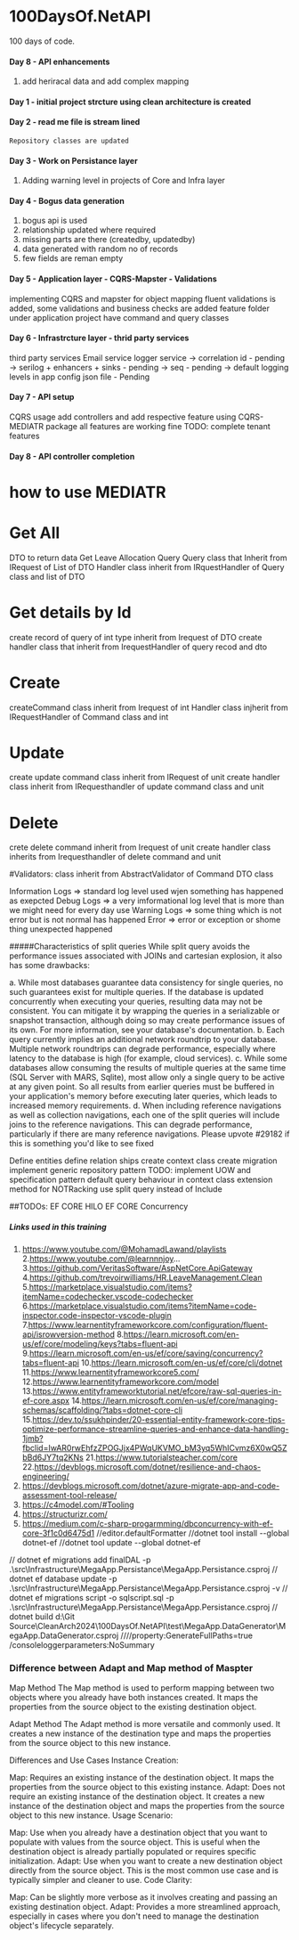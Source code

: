 # 100DaysOf.NetAPI
100 days of code.
#### Day 8 - API enhancements
1. add heriracal data and add complex mapping 


#### Day 1 - initial project strcture using clean architecture is created

#### Day 2 - read me file is stream lined
    Repository classes are updated
    
#### Day 3 - Work on Persistance layer
1. Adding warning level in projects of Core and Infra layer

#### Day 4 - Bogus data generation
1. bogus api is used
2. relationship updated where required
3. missing parts are there (createdby, updatedby)
4. data generated with random no of records
5. few fields are reman empty

#### Day 5 - Application layer - CQRS-Mapster - Validations
implementing CQRS and mapster for object mapping
fluent validations is added, some validations and business checks are added
feature folder under application project have command and query classes

#### Day 6 - Infrastrcture layer - thrid party services
third party services
Email service
logger service
    -> correlation id - pending
    -> serilog + enhancers + sinks - pending
    -> seq - pending
    -> default logging levels in app config json file - Pending

#### Day 7 - API setup
CQRS usage
add controllers and add respective feature using CQRS-MEDIATR package
all features are working fine
TODO: complete tenant features

#### Day 8 - API controller completion

# how to use MEDIATR 
# Get All 
DTO to return data
Get Leave Allocation Query
Query class that Inherit from IRequest of List of DTO
Handler class inherit from IRquestHandler of Query class and list of DTO

# Get details by Id
create record of query of int type inherit from Irequest of DTO
create handler class that inherit from IrequestHandler of query recod and dto

# Create 
createCommand class inherit from Irequest of int
Handler class injherit from IRequestHandler of Command class and int

# Update
create update command class inherit from IRequest of unit
create handler class inherit from IRequesthandler of update command class and unit

# Delete
crete delete command inherit from Irequest of unit
create handler class inherits from Irequesthandler of delete command and unit 

#Validators:
class inherit from AbstractValidator of Command DTO class




Information Logs => standard log level used wjen something has happened as exepcted
Debug Logs => a very imformational log level that is more than we might need for every day use
Warning Logs => some thing which is not error but is not normal has happened
Error => error or exception or shome thing unexpected happened

#####Characteristics of split queries
While split query avoids the performance issues associated with JOINs and cartesian explosion, it also has some drawbacks:

a. While most databases guarantee data consistency for single queries, no such guarantees exist for multiple queries. If the database is updated concurrently when executing your queries, resulting data may not be consistent. You can mitigate it by wrapping the queries in a serializable or snapshot transaction, although doing so may create performance issues of its own. For more information, see your database's documentation.
b. Each query currently implies an additional network roundtrip to your database. Multiple network roundtrips can degrade performance, especially where latency to the database is high (for example, cloud services).
c. While some databases allow consuming the results of multiple queries at the same time (SQL Server with MARS, Sqlite), most allow only a single query to be active at any given point. So all results from earlier queries must be buffered in your application's memory before executing later queries, which leads to increased memory requirements.
d. When including reference navigations as well as collection navigations, each one of the split queries will include joins to the reference navigations. This can degrade performance, particularly if there are many reference navigations. Please upvote #29182 if this is something you'd like to see fixed

Define entities
define relation ships
create context class
create migration
implement generic repository pattern
TODO: implement UOW and specification pattern
default query behaviour in context class
extension method for NOTRacking
use split query instead of Include
 
##TODOs:
EF CORE HILO
EF CORE Concurrency

##### Links used in this training

1. https://www.youtube.com/@MohamadLawand/playlists
2.https://www.youtube.com/@learnnnjoy...
3.https://github.com/VeritasSoftware/AspNetCore.ApiGateway
4.https://github.com/trevoirwilliams/HR.LeaveManagement.Clean
5.https://marketplace.visualstudio.com/items?itemName=codechecker.vscode-codechecker
6.https://marketplace.visualstudio.com/items?itemName=code-inspector.code-inspector-vscode-plugin
7.https://www.learnentityframeworkcore.com/configuration/fluent-api/isrowversion-method
8.https://learn.microsoft.com/en-us/ef/core/modeling/keys?tabs=fluent-api
9.https://learn.microsoft.com/en-us/ef/core/saving/concurrency?tabs=fluent-api
10.https://learn.microsoft.com/en-us/ef/core/cli/dotnet
11.https://www.learnentityframeworkcore5.com/
12.https://www.learnentityframeworkcore.com/model
13.https://www.entityframeworktutorial.net/efcore/raw-sql-queries-in-ef-core.aspx
14.https://learn.microsoft.com/en-us/ef/core/managing-schemas/scaffolding/?tabs=dotnet-core-cli
15.https://dev.to/ssukhpinder/20-essential-entity-framework-core-tips-optimize-performance-streamline-queries-and-enhance-data-handling-1jmb?fbclid=IwAR0rwEhfzZPOGJjx4PWqUKVMO_bM3yq5WhICvmz6X0wQ5ZbBd6JY7tq2KNs
21.https://www.tutorialsteacher.com/core
22.https://devblogs.microsoft.com/dotnet/resilience-and-chaos-engineering/
23. https://devblogs.microsoft.com/dotnet/azure-migrate-app-and-code-assessment-tool-release/
24. https://c4model.com/#Tooling
25. https://structurizr.com/
26. https://medium.com/c-sharp-progarmming/dbconcurrency-with-ef-core-3f1c0d6475d1
//editor.defaultFormatter
//dotnet tool install --global dotnet-ef
//dotnet tool update --global dotnet-ef

 
//  dotnet ef migrations add finalDAL  -p .\src\Infrastructure\MegaApp.Persistance\MegaApp.Persistance.csproj
//  dotnet ef database update -p .\src\Infrastructure\MegaApp.Persistance\MegaApp.Persistance.csproj -v
//  dotnet ef migrations script -o sqlscript.sql -p .\src\Infrastructure\MegaApp.Persistance\MegaApp.Persistance.csproj
// dotnet build d:\Git Source\CleanArch2024\100DaysOf.NetAPI\test\MegaApp.DataGenerator\MegaApp.DataGenerator.csproj ////property:GenerateFullPaths=true /consoleloggerparameters:NoSummary 


### Difference between Adapt and Map method of Maspter

Map Method
The Map method is used to perform mapping between two objects where you already have both instances created. It maps the properties from the source object to the existing destination object.

Adapt Method
The Adapt method is more versatile and commonly used. It creates a new instance of the destination type and maps the properties from the source object to this new instance.

Differences and Use Cases
Instance Creation:

Map: Requires an existing instance of the destination object. It maps the properties from the source object to this existing instance.
Adapt: Does not require an existing instance of the destination object. It creates a new instance of the destination object and maps the properties from the source object to this new instance.
Usage Scenario:

Map: Use when you already have a destination object that you want to populate with values from the source object. This is useful when the destination object is already partially populated or requires specific initialization.
Adapt: Use when you want to create a new destination object directly from the source object. This is the most common use case and is typically simpler and cleaner to use.
Code Clarity:

Map: Can be slightly more verbose as it involves creating and passing an existing destination object.
Adapt: Provides a more streamlined approach, especially in cases where you don't need to manage the destination object's lifecycle separately.